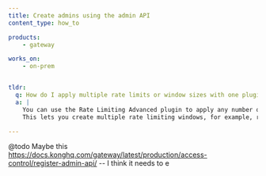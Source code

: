 ```yaml
---
title: Create admins using the admin API
content_type: how_to

products:
    - gateway

works_on:
    - on-prem


tldr: 
  q: How do I apply multiple rate limits or window sizes with one plugin instance?
  a: |
    You can use the Rate Limiting Advanced plugin to apply any number of rate limits and window sizes per plugin instance. 
    This lets you create multiple rate limiting windows, for example, rate limit per minute and per hour, and per any arbitrary window size.

---
```


@todo Maybe this https://docs.konghq.com/gateway/latest/production/access-control/register-admin-api/ -- I think it needs to e